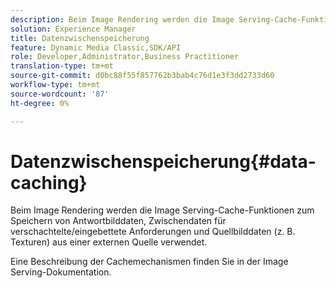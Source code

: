 ```yaml
---
description: Beim Image Rendering werden die Image Serving-Cache-Funktionen zum Speichern von Antwortbilddaten, Zwischendaten für verschachtelte/eingebettete Anforderungen und Quellbilddaten (z. B. Texturen) aus einer externen Quelle verwendet.
solution: Experience Manager
title: Datenzwischenspeicherung
feature: Dynamic Media Classic,SDK/API
role: Developer,Administrator,Business Practitioner
translation-type: tm+mt
source-git-commit: d0bc88f55f857762b3bab4c76d1e3f3dd2733d60
workflow-type: tm+mt
source-wordcount: '87'
ht-degree: 0%

---
```



# Datenzwischenspeicherung{#data-caching}

Beim Image Rendering werden die Image Serving-Cache-Funktionen zum Speichern von Antwortbilddaten, Zwischendaten für verschachtelte/eingebettete Anforderungen und Quellbilddaten (z. B. Texturen) aus einer externen Quelle verwendet.

Eine Beschreibung der Cachemechanismen finden Sie in der Image Serving-Dokumentation.
